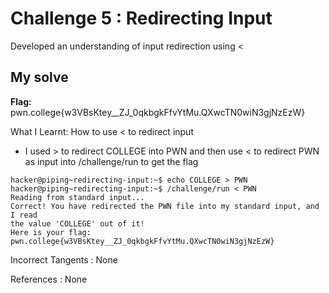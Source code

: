 # Challenge 5 : Redirecting Input

Developed an understanding of input redirection using <

## My solve

**Flag:** pwn.college{w3VBsKtey\_\_ZJ_0qkbgkFfvYtMu.QXwcTN0wiN3gjNzEzW}

What I Learnt: How to use < to redirect input

- I used > to redirect COLLEGE into PWN and then use < to redirect PWN as input into /challenge/run to get the flag

```
hacker@piping~redirecting-input:~$ echo COLLEGE > PWN
hacker@piping~redirecting-input:~$ /challenge/run < PWN
Reading from standard input...
Correct! You have redirected the PWN file into my standard input, and I read
the value 'COLLEGE' out of it!
Here is your flag:
pwn.college{w3VBsKtey__ZJ_0qkbgkFfvYtMu.QXwcTN0wiN3gjNzEzW}
```

Incorrect Tangents :
None

References :
None

